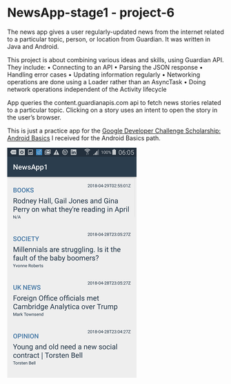 # NewsApp-stage1 - project-6

The news app gives a user regularly-updated news from the internet related to a particular topic, person, or location from Guardian. 
It was written in Java and Android.

This project is about combining various ideas and skills, using Guardian API. They include:
•	Connecting to an API
•	Parsing the JSON response
•	Handling error cases
•	Updating information regularly
•	Networking operations are done using a Loader rather than an AsyncTask
•	Doing network operations independent of the Activity lifecycle

App queries the content.guardianapis.com api to fetch news stories related to a particular topic. Clicking on a story uses an intent to open the story in the user’s browser.

This is just a practice app for the <a href="https://www.udacity.com/google-scholarships">Google Developer Challenge Scholarship: Android Basics</a> I received for the Android Basics path. 

![alt text](https://raw.githubusercontent.com/AleksandraWozniak/NewsApp-stage1/master/Screenshot_2018-04-29-06-05-09.png)
